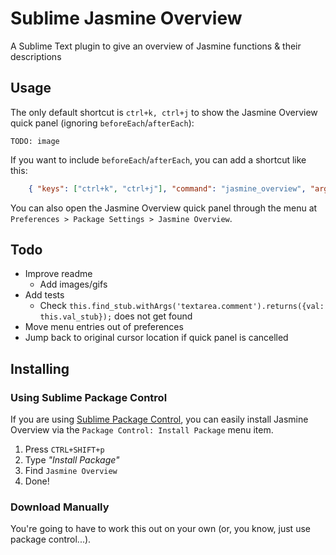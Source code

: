 # Sublime Jasmine Overview

A Sublime Text plugin to give an overview of Jasmine functions & their descriptions

## Usage

The only default shortcut is `ctrl+k, ctrl+j` to show the Jasmine Overview quick panel (ignoring `beforeEach`/`afterEach`):

`TODO: image`

If you want to include `beforeEach`/`afterEach`, you can add a shortcut like this:
```json
    { "keys": ["ctrl+k", "ctrl+j"], "command": "jasmine_overview", "args": {"include_before_after": true} }
```

You can also open the Jasmine Overview quick panel through the menu at `Preferences > Package Settings > Jasmine Overview`.


## Todo

* Improve readme
  * Add images/gifs
* Add tests
  * Check `this.find_stub.withArgs('textarea.comment').returns({val: this.val_stub});` does not get found
* Move menu entries out of preferences
* Jump back to original cursor location if quick panel is cancelled

## Installing

### Using Sublime Package Control

If you are using [Sublime Package Control](http://wbond.net/sublime_packages/package_control), you can easily install Jasmine Overview via the `Package Control: Install Package` menu item.

1. Press `CTRL+SHIFT+p`
1. Type *"Install Package"*
1. Find `Jasmine Overview`
1. Done!

### Download Manually

You're going to have to work this out on your own (or, you know, just use package control...).
